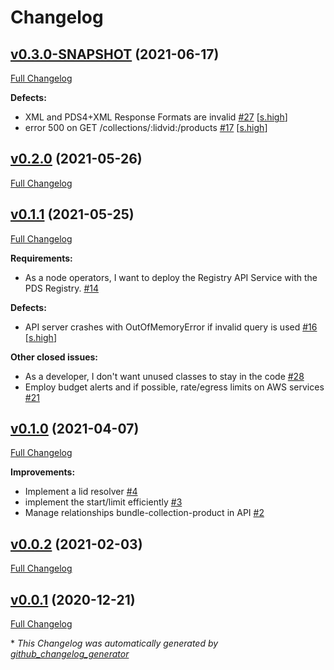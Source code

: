 # Changelog

## [v0.3.0-SNAPSHOT](https://github.com/NASA-PDS/registry-api-service/tree/v0.3.0-SNAPSHOT) (2021-06-17)

[Full Changelog](https://github.com/NASA-PDS/registry-api-service/compare/v0.2.0...v0.3.0-SNAPSHOT)

**Defects:**

- XML and PDS4+XML Response Formats are invalid [\#27](https://github.com/NASA-PDS/registry-api-service/issues/27) [[s.high](https://github.com/NASA-PDS/registry-api-service/labels/s.high)]
- error 500 on GET /collections/:lidvid:/products [\#17](https://github.com/NASA-PDS/registry-api-service/issues/17) [[s.high](https://github.com/NASA-PDS/registry-api-service/labels/s.high)]

## [v0.2.0](https://github.com/NASA-PDS/registry-api-service/tree/v0.2.0) (2021-05-26)

[Full Changelog](https://github.com/NASA-PDS/registry-api-service/compare/v0.1.1...v0.2.0)

## [v0.1.1](https://github.com/NASA-PDS/registry-api-service/tree/v0.1.1) (2021-05-25)

[Full Changelog](https://github.com/NASA-PDS/registry-api-service/compare/v0.1.0...v0.1.1)

**Requirements:**

- As a node operators, I want to deploy the Registry API Service with the PDS Registry. [\#14](https://github.com/NASA-PDS/registry-api-service/issues/14)

**Defects:**

- API server crashes with OutOfMemoryError if invalid query is used [\#16](https://github.com/NASA-PDS/registry-api-service/issues/16) [[s.high](https://github.com/NASA-PDS/registry-api-service/labels/s.high)]

**Other closed issues:**

- As a developer, I don't want unused classes to stay in the code [\#28](https://github.com/NASA-PDS/registry-api-service/issues/28)
- Employ budget alerts and if possible, rate/egress limits on AWS services [\#21](https://github.com/NASA-PDS/registry-api-service/issues/21)

## [v0.1.0](https://github.com/NASA-PDS/registry-api-service/tree/v0.1.0) (2021-04-07)

[Full Changelog](https://github.com/NASA-PDS/registry-api-service/compare/v0.0.2...v0.1.0)

**Improvements:**

- Implement a lid resolver [\#4](https://github.com/NASA-PDS/registry-api-service/issues/4)
- implement the start/limit efficiently [\#3](https://github.com/NASA-PDS/registry-api-service/issues/3)
- Manage relationships bundle-collection-product in API [\#2](https://github.com/NASA-PDS/registry-api-service/issues/2)

## [v0.0.2](https://github.com/NASA-PDS/registry-api-service/tree/v0.0.2) (2021-02-03)

[Full Changelog](https://github.com/NASA-PDS/registry-api-service/compare/v0.0.1...v0.0.2)

## [v0.0.1](https://github.com/NASA-PDS/registry-api-service/tree/v0.0.1) (2020-12-21)

[Full Changelog](https://github.com/NASA-PDS/registry-api-service/compare/66b22b0ede8c41921a37521433fa15a57f33513d...v0.0.1)



\* *This Changelog was automatically generated by [github_changelog_generator](https://github.com/github-changelog-generator/github-changelog-generator)*
